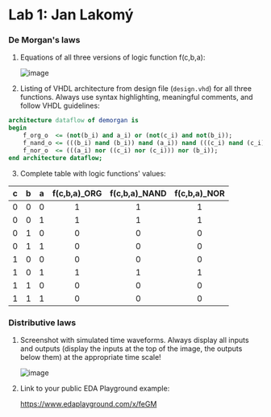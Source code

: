 # Lab 1: Jan Lakomý

### De Morgan's laws

1. Equations of all three versions of logic function f(c,b,a):

   ![image](https://user-images.githubusercontent.com/99681304/155222356-e565f7cc-9ad5-46b0-a826-47f350cad065.png)

2. Listing of VHDL architecture from design file (`design.vhd`) for all three functions. Always use syntax highlighting, meaningful comments, and follow VHDL guidelines:

```vhdl
architecture dataflow of demorgan is
begin
    f_org_o  <= (not(b_i) and a_i) or (not(c_i) and not(b_i));
    f_nand_o <= (((b_i) nand (b_i)) nand (a_i)) nand (((c_i) nand (c_i)) nand ((b_i) nand (b_i)));
    f_nor_o  <= (((a_i) nor ((c_i) nor (c_i))) nor (b_i));
end architecture dataflow;
```

3. Complete table with logic functions' values:

| **c** | **b** |**a** | **f(c,b,a)_ORG** | **f(c,b,a)_NAND** | **f(c,b,a)_NOR** |
| :-: | :-: | :-: | :-: | :-: | :-: |
| 0 | 0 | 0 | 1 | 1 | 1 |
| 0 | 0 | 1 | 1 | 1 | 1 |
| 0 | 1 | 0 | 0 | 0 | 0 |
| 0 | 1 | 1 | 0 | 0 | 0 |
| 1 | 0 | 0 | 0 | 0 | 0 |
| 1 | 0 | 1 | 1 | 1 | 1 |
| 1 | 1 | 0 | 0 | 0 | 0 |
| 1 | 1 | 1 | 0 | 0 | 0 |

### Distributive laws

1. Screenshot with simulated time waveforms. Always display all inputs and outputs (display the inputs at the top of the image, the outputs below them) at the appropriate time scale!

   ![image](https://user-images.githubusercontent.com/99681304/155221950-ea381a61-4220-4f49-9633-dfd50bb0c821.png)

2. Link to your public EDA Playground example:

   https://www.edaplayground.com/x/feGM
